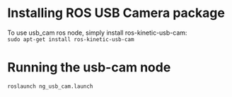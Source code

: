 # Installing ROS USB Camera package
To use usb_cam ros node, simply install ros-kinetic-usb-cam:<br/>
```sudo apt-get install ros-kinetic-usb-cam```

# Running the usb-cam node
```roslaunch ng_usb_cam.launch```

